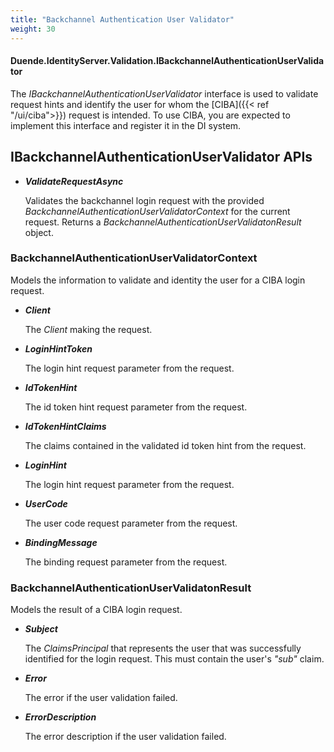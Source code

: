 ```yaml
---
title: "Backchannel Authentication User Validator"
weight: 30
---
```


#### Duende.IdentityServer.Validation.IBackchannelAuthenticationUserValidator

The *IBackchannelAuthenticationUserValidator* interface is used to validate request hints and identify the user for whom the [CIBA]({{< ref "/ui/ciba">}}) request is intended.
To use CIBA, you are expected to implement this interface and register it in the DI system.

## IBackchannelAuthenticationUserValidator APIs

* ***ValidateRequestAsync***
    
    Validates the backchannel login request with the provided *BackchannelAuthenticationUserValidatorContext* for the current request.
    Returns a *BackchannelAuthenticationUserValidatonResult* object.


### BackchannelAuthenticationUserValidatorContext
Models the information to validate and identity the user for a CIBA login request.

* ***Client***
    
    The *Client* making the request.

* ***LoginHintToken***
    
    The login hint request parameter from the request.

* ***IdTokenHint***
    
    The id token hint request parameter from the request.

* ***IdTokenHintClaims***
    
    The claims contained in the validated id token hint from the request.

* ***LoginHint***
    
    The login hint request parameter from the request.

* ***UserCode***
    
    The user code request parameter from the request.

* ***BindingMessage***
    
    The binding request parameter from the request.


### BackchannelAuthenticationUserValidatonResult
Models the result of a CIBA login request.

* ***Subject***
    
    The *ClaimsPrincipal* that represents the user that was successfully identified for the login request.
    This must contain the user's *"sub"* claim.

* ***Error***
    
    The error if the user validation failed.

* ***ErrorDescription***
    
    The error description if the user validation failed.
